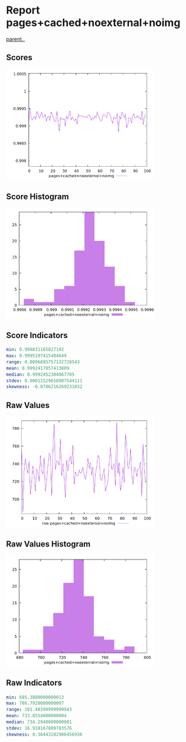 # Report pages+cached+noexternal+noimg

[parent..](./..)  


## Scores

![score](./score.png)  

## Score Histogram

![hist](./hist.png)  

## Score Indicators

```yaml
min: 0.998831165827192
max: 0.9995197415404649
range: 0.0006885757132728543
mean: 0.9992417057413809
median: 0.9992452304067705
stdev: 0.00011529658907544111
skewness: -0.8786216269231032

```

## Raw Values

![raw](./raw.png)  

## Raw Values Histogram

![raw hist](./raw_hist.png)  

## Raw Indicators

```yaml
min: 685.3880000000013
max: 786.7920000000007
range: 101.40399999999943
mean: 733.8554000000004
median: 734.2940000000001
stdev: 16.918167809783576
skewness: 0.36443282906456936

```

<style>
  img {
    max-width: 80%;
  }
</style>
      
